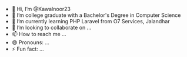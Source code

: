 - 👋 Hi, I’m @Kawalnoor23
- 👀 I’m college graduate with a Bachelor's Degree in Computer Science
- 🌱 I’m currently learning PHP Laravel from O7 Services, Jalandhar
- 💞️ I’m looking to collaborate on ...
- 📫 How to reach me ...
- 😄 Pronouns: ...
- ⚡ Fun fact: ...

<!---
Kawalnoor23/Kawalnoor23 is a ✨ special ✨ repository because its `README.md` (this file) appears on your GitHub profile.
You can click the Preview link to take a look at your changes.
--->
